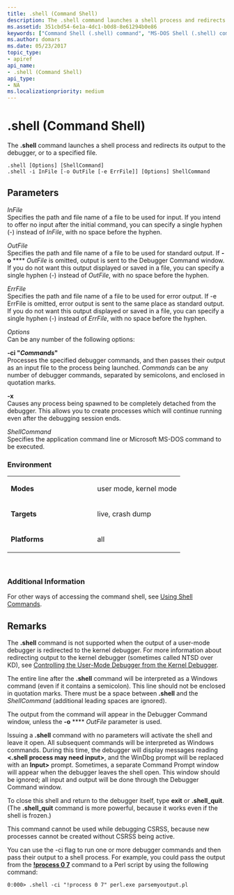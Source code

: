 ```yaml
---
title: .shell (Command Shell)
description: The .shell command launches a shell process and redirects its output to the debugger, or to a specified file.
ms.assetid: 351cbd54-6e1a-4dc1-b0d8-8e61294b0e86
keywords: ["Command Shell (.shell) command", "MS-DOS Shell (.shell) command", "DOS Shell (.shell) command", "shell commands, Command Shell (.shell) command", ".shell (Command Shell) Windows Debugging"]
ms.author: domars
ms.date: 05/23/2017
topic_type:
- apiref
api_name:
- .shell (Command Shell)
api_type:
- NA
ms.localizationpriority: medium
---
```


# .shell (Command Shell)


The **.shell** command launches a shell process and redirects its output to the debugger, or to a specified file.

```dbgcmd
.shell [Options] [ShellCommand] 
.shell -i InFile [-o OutFile [-e ErrFile]] [Options] ShellCommand
```

## <span id="ddk_meta_command_shell_dbg"></span><span id="DDK_META_COMMAND_SHELL_DBG"></span>Parameters


<span id="_______InFile______"></span><span id="_______infile______"></span><span id="_______INFILE______"></span> *InFile*   
Specifies the path and file name of a file to be used for input. If you intend to offer no input after the initial command, you can specify a single hyphen (-) instead of *InFile*, with no space before the hyphen.

<span id="_______OutFile______"></span><span id="_______outfile______"></span><span id="_______OUTFILE______"></span> *OutFile*   
Specifies the path and file name of a file to be used for standard output. If **-o** **** *OutFile* is omitted, output is sent to the Debugger Command window. If you do not want this output displayed or saved in a file, you can specify a single hyphen (-) instead of *OutFile*, with no space before the hyphen.

<span id="_______ErrFile______"></span><span id="_______errfile______"></span><span id="_______ERRFILE______"></span> *ErrFile*   
Specifies the path and file name of a file to be used for error output. If -e ErrFile is omitted, error output is sent to the same place as standard output. If you do not want this output displayed or saved in a file, you can specify a single hyphen (-) instead of *ErrFile*, with no space before the hyphen.

<span id="_______Options______"></span><span id="_______options______"></span><span id="_______OPTIONS______"></span> *Options*   
Can be any number of the following options:

<span id="-ci__Commands_"></span><span id="-ci__commands_"></span><span id="-CI__COMMANDS_"></span>**-ci "***Commands***"**  
Processes the specified debugger commands, and then passes their output as an input file to the process being launched. *Commands* can be any number of debugger commands, separated by semicolons, and enclosed in quotation marks.

<span id="-x"></span><span id="-X"></span>**-x**  
Causes any process being spawned to be completely detached from the debugger. This allows you to create processes which will continue running even after the debugging session ends.

<span id="_______ShellCommand______"></span><span id="_______shellcommand______"></span><span id="_______SHELLCOMMAND______"></span> *ShellCommand*   
Specifies the application command line or Microsoft MS-DOS command to be executed.

### <span id="Environment"></span><span id="environment"></span><span id="ENVIRONMENT"></span>Environment

<table>
<colgroup>
<col width="50%" />
<col width="50%" />
</colgroup>
<tbody>
<tr class="odd">
<td align="left"><p><strong>Modes</strong></p></td>
<td align="left"><p>user mode, kernel mode</p></td>
</tr>
<tr class="even">
<td align="left"><p><strong>Targets</strong></p></td>
<td align="left"><p>live, crash dump</p></td>
</tr>
<tr class="odd">
<td align="left"><p><strong>Platforms</strong></p></td>
<td align="left"><p>all</p></td>
</tr>
</tbody>
</table>

 

### <span id="Additional_Information"></span><span id="additional_information"></span><span id="ADDITIONAL_INFORMATION"></span>Additional Information

For other ways of accessing the command shell, see [Using Shell Commands](using-shell-commands.md).

Remarks
-------

The **.shell** command is not supported when the output of a user-mode debugger is redirected to the kernel debugger. For more information about redirecting output to the kernel debugger (sometimes called NTSD over KD), see [Controlling the User-Mode Debugger from the Kernel Debugger](controlling-the-user-mode-debugger-from-the-kernel-debugger.md).

The entire line after the **.shell** command will be interpreted as a Windows command (even if it contains a semicolon). This line should not be enclosed in quotation marks. There must be a space between **.shell** and the *ShellCommand* (additional leading spaces are ignored).

The output from the command will appear in the Debugger Command window, unless the **-o** **** *OutFile* parameter is used.

Issuing a **.shell** command with no parameters will activate the shell and leave it open. All subsequent commands will be interpreted as Windows commands. During this time, the debugger will display messages reading **&lt;.shell process may need input&gt;**, and the WinDbg prompt will be replaced with an **Input&gt;** prompt. Sometimes, a separate Command Prompt window will appear when the debugger leaves the shell open. This window should be ignored; all input and output will be done through the Debugger Command window.

To close this shell and return to the debugger itself, type **exit** or **.shell\_quit**. (The **.shell\_quit** command is more powerful, because it works even if the shell is frozen.)

This command cannot be used while debugging CSRSS, because new processes cannot be created without CSRSS being active.

You can use the -ci flag to run one or more debugger commands and then pass their output to a shell process. For example, you could pass the output from the [**!process 0 7**](-process.md) command to a Perl script by using the following command:

```
0:000> .shell -ci "!process 0 7" perl.exe parsemyoutput.pl 
```

 

 





